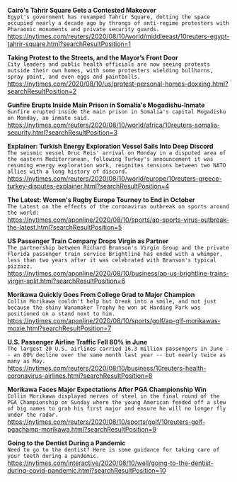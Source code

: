 **Cairo's Tahrir Square Gets a Contested Makeover**\
`Egypt's government has revamped Tahrir Square, dotting the space occupied nearly a decade ago by throngs of anti-regime protesters with Pharaonic monuments and private security guards. `\
https://nytimes.com/reuters/2020/08/10/world/middleeast/10reuters-egypt-tahrir-square.html?searchResultPosition=1

**Taking Protest to the Streets, and the Mayor’s Front Door**\
`City leaders and public health officials are now seeing protests outside their own homes, with some protesters wielding bullhorns, spray paint, and even eggs and paintballs.`\
https://nytimes.com/2020/08/10/us/protest-personal-homes-doxxing.html?searchResultPosition=2

**Gunfire Erupts Inside Main Prison in Somalia's Mogadishu-Inmate**\
`Gunfire erupted inside the main prison in Somalia's capital Mogadishu on Monday, an inmate said.`\
https://nytimes.com/reuters/2020/08/10/world/africa/10reuters-somalia-security.html?searchResultPosition=3

**Explainer: Turkish Energy Exploration Vessel Sails Into Deep Discord**\
`The seismic vessel Oruc Reis' arrival on Monday in a disputed area of the eastern Mediterranean, following Turkey's announcement it was resuming energy exploration work, reignites tensions between two NATO allies with a long history of discord.`\
https://nytimes.com/reuters/2020/08/10/world/europe/10reuters-greece-turkey-disputes-explainer.html?searchResultPosition=4

**The Latest: Women's Rugby Europe Tourney to End in October**\
`The Latest on the effects of the coronavirus outbreak on sports around the world:`\
https://nytimes.com/aponline/2020/08/10/sports/ap-sports-virus-outbreak-the-latest.html?searchResultPosition=5

**US Passenger Train Company Drops Virgin as Partner**\
`The partnership between Richard Branson's Virgin Group and the private Florida passenger train service Brightline has ended with a whimper, less than two years after it was celebrated with Branson's typical pizzazz. `\
https://nytimes.com/aponline/2020/08/10/business/ap-us-brightline-trains-virgin-split.html?searchResultPosition=6

**Morikawa Quickly Goes From College Grad to Major Champion**\
`Collin Morikawa couldn't help but break into a smile, and not just because the shiny Wanamaker Trophy he won at Harding Park was positioned on a stand next to him.`\
https://nytimes.com/aponline/2020/08/10/sports/golf/ap-glf-morikawas-moxie.html?searchResultPosition=7

**U.S. Passenger Airline Traffic Fell 80% in June**\
`The largest 20 U.S. airlines carried 16.3 million passengers in June -- an 80% decline over the same month last year -- but nearly twice as many as May.`\
https://nytimes.com/reuters/2020/08/10/business/10reuters-health-coronavirus-airlines.html?searchResultPosition=8

**Morikawa Faces Major Expectations After PGA Championship Win**\
`Collin Morikawa displayed nerves of steel in the final round of the PGA Championship on Sunday where the young American fended off a slew of big names to grab his first major and ensure he will no longer fly under the radar.`\
https://nytimes.com/reuters/2020/08/10/sports/golf/10reuters-golf-pgachamp-morikawa.html?searchResultPosition=9

**Going to the Dentist During a Pandemic**\
`Need to go to the dentist? Here is some guidance for taking care of your teeth during a pandemic.`\
https://nytimes.com/interactive/2020/08/10/well/going-to-the-dentist-during-covid-pandemic.html?searchResultPosition=10

